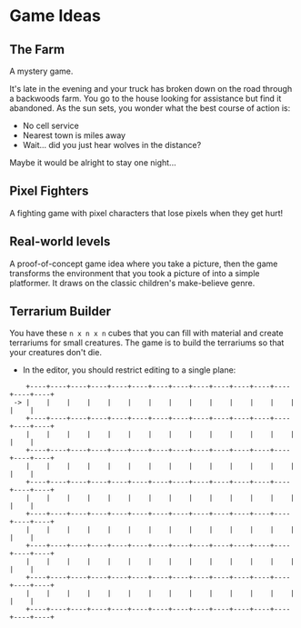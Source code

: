 # Game Ideas

## The Farm

A mystery game.

It's late in the evening and your truck has broken down on the road through a backwoods farm. 
You go to the house looking for assistance but find it abandoned.
As the sun sets, you wonder what the best course of action is:

- No cell service
- Nearest town is miles away
- Wait... did you just hear wolves in the distance?

Maybe it would be alright to stay one night...

## Pixel Fighters

A fighting game with pixel characters that lose pixels when they get hurt!

## Real-world levels

A proof-of-concept game idea where you take a picture, then the game transforms the environment that you took a picture of into a simple platformer.
It draws on the classic children's make-believe genre.

## Terrarium Builder

You have these `n x n x n` cubes that you can fill with material and create terrariums for small creatures.
The game is to build the terrariums so that your creatures don't die.

- In the editor, you should restrict editing to a single plane:

```
    +----+----+----+----+----+----+----+----+----+----+----+----+----+----+----+
 -> |    |    |    |    |    |    |    |    |    |    |    |    |    |    |    |
    +----+----+----+----+----+----+----+----+----+----+----+----+----+----+----+
    |    |    |    |    |    |    |    |    |    |    |    |    |    |    |    |
    +----+----+----+----+----+----+----+----+----+----+----+----+----+----+----+
    |    |    |    |    |    |    |    |    |    |    |    |    |    |    |    |
    +----+----+----+----+----+----+----+----+----+----+----+----+----+----+----+
    |    |    |    |    |    |    |    |    |    |    |    |    |    |    |    |
    +----+----+----+----+----+----+----+----+----+----+----+----+----+----+----+
    |    |    |    |    |    |    |    |    |    |    |    |    |    |    |    |
    +----+----+----+----+----+----+----+----+----+----+----+----+----+----+----+
    |    |    |    |    |    |    |    |    |    |    |    |    |    |    |    |
    +----+----+----+----+----+----+----+----+----+----+----+----+----+----+----+
    |    |    |    |    |    |    |    |    |    |    |    |    |    |    |    |
    +----+----+----+----+----+----+----+----+----+----+----+----+----+----+----+
```
